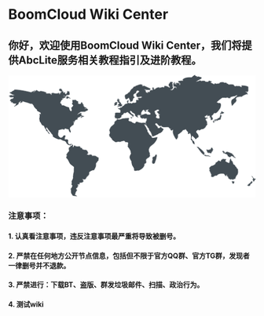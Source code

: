 # BoomCloud Wiki Center
## 你好，欢迎使用BoomCloud Wiki Center，我们将提供AbcLite服务相关教程指引及进阶教程。
![](/assets/map.svg)

### **注意事项：**
#### 1. 认真看注意事项，违反注意事项最严重将导致被删号。
#### 2. **严禁在任何地方公开节点信息**，包括但不限于官方QQ群、官方TG群，发现者一律删号并不退款。
#### 3. 严禁进行：下载BT、盗版、群发垃圾邮件、扫描、政治行为。
#### 4. 测试wiki



